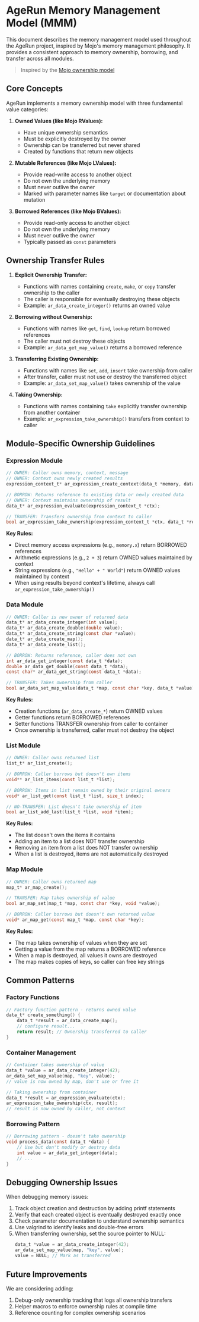# AgeRun Memory Management Model (MMM)

This document describes the memory management model used throughout the AgeRun project, inspired by Mojo's memory management philosophy. It provides a consistent approach to memory ownership, borrowing, and transfer across all modules.

> Inspired by the [Mojo ownership model](https://www.modular.com/blog/deep-dive-into-ownership-in-mojo)

## Core Concepts

AgeRun implements a memory ownership model with three fundamental value categories:

1. **Owned Values (like Mojo RValues):**
   - Have unique ownership semantics
   - Must be explicitly destroyed by the owner
   - Ownership can be transferred but never shared
   - Created by functions that return new objects

2. **Mutable References (like Mojo LValues):**
   - Provide read-write access to another object
   - Do not own the underlying memory
   - Must never outlive the owner
   - Marked with parameter names like `target` or documentation about mutation

3. **Borrowed References (like Mojo BValues):**
   - Provide read-only access to another object
   - Do not own the underlying memory
   - Must never outlive the owner
   - Typically passed as `const` parameters

## Ownership Transfer Rules

1. **Explicit Ownership Transfer:**
   - Functions with names containing `create`, `make`, or `copy` transfer ownership to the caller
   - The caller is responsible for eventually destroying these objects
   - Example: `ar_data_create_integer()` returns an owned value

2. **Borrowing without Ownership:**
   - Functions with names like `get`, `find`, `lookup` return borrowed references
   - The caller must not destroy these objects
   - Example: `ar_data_get_map_value()` returns a borrowed reference

3. **Transferring Existing Ownership:**
   - Functions with names like `set`, `add`, `insert` take ownership from caller
   - After transfer, caller must not use or destroy the transferred object
   - Example: `ar_data_set_map_value()` takes ownership of the value

4. **Taking Ownership:**
   - Functions with names containing `take` explicitly transfer ownership from another container
   - Example: `ar_expression_take_ownership()` transfers from context to caller

## Module-Specific Ownership Guidelines

### Expression Module

```c
// OWNER: Caller owns memory, context, message
// OWNER: Context owns newly created results
expression_context_t* ar_expression_create_context(data_t *memory, data_t *context, data_t *message, const char *expr);

// BORROW: Returns reference to existing data or newly created data
// OWNER: Context maintains ownership of result
data_t* ar_expression_evaluate(expression_context_t *ctx);

// TRANSFER: Transfers ownership from context to caller
bool ar_expression_take_ownership(expression_context_t *ctx, data_t *result);
```

**Key Rules:**
- Direct memory access expressions (e.g., `memory.x`) return BORROWED references
- Arithmetic expressions (e.g., `2 + 3`) return OWNED values maintained by context
- String expressions (e.g., `"Hello" + " World"`) return OWNED values maintained by context
- When using results beyond context's lifetime, always call `ar_expression_take_ownership()`

### Data Module

```c
// OWNER: Caller is new owner of returned data
data_t* ar_data_create_integer(int value);
data_t* ar_data_create_double(double value);
data_t* ar_data_create_string(const char *value);
data_t* ar_data_create_map();
data_t* ar_data_create_list();

// BORROW: Returns reference, caller does not own
int ar_data_get_integer(const data_t *data);
double ar_data_get_double(const data_t *data);
const char* ar_data_get_string(const data_t *data);

// TRANSFER: Takes ownership from caller
bool ar_data_set_map_value(data_t *map, const char *key, data_t *value);
```

**Key Rules:**
- Creation functions (`ar_data_create_*`) return OWNED values
- Getter functions return BORROWED references
- Setter functions TRANSFER ownership from caller to container
- Once ownership is transferred, caller must not destroy the object

### List Module

```c
// OWNER: Caller owns returned list
list_t* ar_list_create();

// BORROW: Caller borrows but doesn't own items
void** ar_list_items(const list_t *list);

// BORROW: Items in list remain owned by their original owners
void* ar_list_get(const list_t *list, size_t index);

// NO-TRANSFER: List doesn't take ownership of item
bool ar_list_add_last(list_t *list, void *item);
```

**Key Rules:**
- The list doesn't own the items it contains
- Adding an item to a list does NOT transfer ownership
- Removing an item from a list does NOT transfer ownership
- When a list is destroyed, items are not automatically destroyed

### Map Module

```c
// OWNER: Caller owns returned map
map_t* ar_map_create();

// TRANSFER: Map takes ownership of value
bool ar_map_set(map_t *map, const char *key, void *value);

// BORROW: Caller borrows but doesn't own returned value
void* ar_map_get(const map_t *map, const char *key);
```

**Key Rules:**
- The map takes ownership of values when they are set
- Getting a value from the map returns a BORROWED reference
- When a map is destroyed, all values it owns are destroyed
- The map makes copies of keys, so caller can free key strings

## Common Patterns

### Factory Functions

```c
// Factory function pattern - returns owned value
data_t* create_something() {
    data_t *result = ar_data_create_map();
    // configure result...
    return result; // Ownership transferred to caller
}
```

### Container Management

```c
// Container takes ownership of value
data_t *value = ar_data_create_integer(42);
ar_data_set_map_value(map, "key", value);
// value is now owned by map, don't use or free it

// Taking ownership from container
data_t *result = ar_expression_evaluate(ctx);
ar_expression_take_ownership(ctx, result);
// result is now owned by caller, not context
```

### Borrowing Pattern

```c
// Borrowing pattern - doesn't take ownership
void process_data(const data_t *data) {
    // Use but don't modify or destroy data
    int value = ar_data_get_integer(data);
    // ...
}
```

## Debugging Ownership Issues

When debugging memory issues:

1. Track object creation and destruction by adding printf statements
2. Verify that each created object is eventually destroyed exactly once
3. Check parameter documentation to understand ownership semantics
4. Use valgrind to identify leaks and double-free errors
5. When transferring ownership, set the source pointer to NULL:
   ```c
   data_t *value = ar_data_create_integer(42);
   ar_data_set_map_value(map, "key", value);
   value = NULL; // Mark as transferred
   ```

## Future Improvements

We are considering adding:
1. Debug-only ownership tracking that logs all ownership transfers
2. Helper macros to enforce ownership rules at compile time
3. Reference counting for complex ownership scenarios